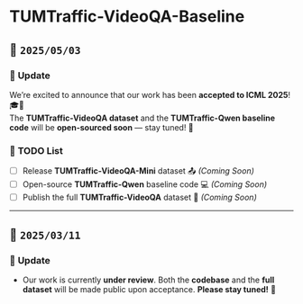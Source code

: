 # TUMTraffic-VideoQA-Baseline  

## 🚀 `2025/05/03`  

### 🎉 **Update**  
We’re excited to announce that our work has been **accepted to ICML 2025**! 🎓🎉  
The **TUMTraffic-VideoQA dataset** and the **TUMTraffic-Qwen baseline code** will be **open-sourced soon** — stay tuned! 🚀  

### 📌 **TODO List**  
- [ ] Release **TUMTraffic-VideoQA-Mini** dataset 📤  *(Coming Soon)*
- [ ] Open-source **TUMTraffic-Qwen** baseline code 💻 *(Coming Soon)*  
- [ ] Publish the full **TUMTraffic-VideoQA** dataset 📂 *(Coming Soon)*  

---

## 🚀 `2025/03/11`  

### 🔔 **Update**  
- Our work is currently **under review**. Both the **codebase** and the **full dataset** will be made public upon acceptance. **Please stay tuned!** 🚀
